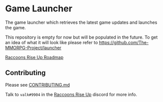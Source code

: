 # Game Launcher
The game launcher which retrieves the latest game updates and launches the game.

This repository is empty for now but will be populated in the future. To get an idea of what it will look like please refer to https://github.com/The-MMORPG-Project/launcher

[Raccoons Rise Up Roadmap](https://trello.com/b/XkhJxR2x/kittens-rise-up)

## Contributing
Please see [CONTRIBUTING.md](https://github.com/Kittens-Rise-Up/launcher/blob/main/CONTRIBUTING.md)

Talk to `valk#9904` in the [Raccoons Rise Up](https://discord.gg/cDNf8ja) discord for more info.
